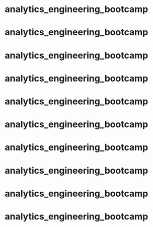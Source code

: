 # analytics_engineering_bootcamp
# analytics_engineering_bootcamp
# analytics_engineering_bootcamp
# analytics_engineering_bootcamp
# analytics_engineering_bootcamp
# analytics_engineering_bootcamp
# analytics_engineering_bootcamp
# analytics_engineering_bootcamp
# analytics_engineering_bootcamp
# analytics_engineering_bootcamp
